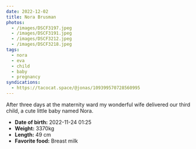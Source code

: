 ```yaml
---
date: 2022-12-02
title: Nora Brusman
photos:
  - /images/DSCF3197.jpeg
  - /images/DSCF3191.jpeg
  - /images/DSCF3212.jpeg
  - /images/DSCF3218.jpeg
tags:
  - nora
  - eva
  - child
  - baby
  - pregnancy
syndications:
  - https://tacocat.space/@jonas/109399570728560995
---
```


After three days at the maternity ward my wonderful wife delivered our third child, a cute little baby named Nora.

* **Date of birth:** 2022-11-24 01:25
* **Weight:** 3370kg
* **Length:** 49 cm
* **Favorite food:** Breast milk
